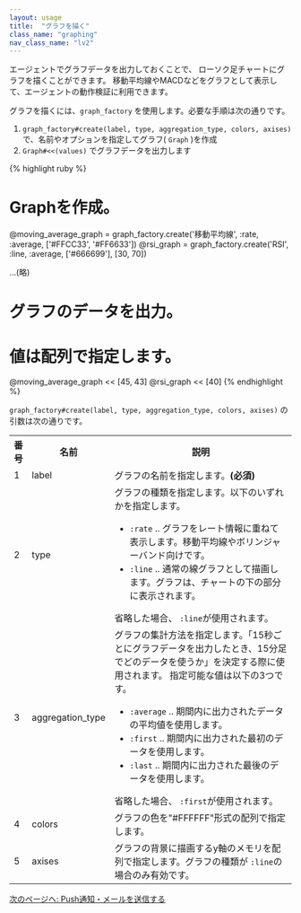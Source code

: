 ```yaml
---
layout: usage
title:  "グラフを描く"
class_name: "graphing"
nav_class_name: "lv2"
---
```


エージェントでグラフデータを出力しておくことで、 ローソク足チャートにグラフを描くことができます。
移動平均線やMACDなどをグラフとして表示して、エージェントの動作検証に利用できます。

グラフを描くには、`graph_factory` を使用します。必要な手順は次の通りです。

1. `graph_factory#create(label, type, aggregation_type, colors, axises)`で、名前やオプションを指定してグラフ( `Graph` )を作成
2. `Graph#<<(values)` でグラフデータを出力します

{% highlight ruby %}
# Graphを作成。
@moving_average_graph = graph_factory.create('移動平均線',
   :rate, :average, ['#FFCC33', '#FF6633'])
@rsi_graph = graph_factory.create('RSI',
    :line, :average, ['#666699'], [30, 70])

...(略)

# グラフのデータを出力。
# 値は配列で指定します。
@moving_average_graph << [45, 43]
@rsi_graph << [40]
{% endhighlight %}

`graph_factory#create(label, type, aggregation_type, colors, axises)` の引数は次の通りです。

<table>
  <tr>
    <th style="width: 6%">番号</th>
    <th style="width: 15%">名前</th>
    <th>説明</th>
  </tr>
  <tr>
    <td class="center">1</td>
    <td>label</td>
    <td>グラフの名前を指定します。<b>(必須)</b></td>
  </tr>
  <tr>
    <td class="center">2</td>
    <td>type</td>
    <td>
      グラフの種類を指定します。以下のいずれかを指定します。
      <ul>
        <li><code>:rate</code> .. グラフをレート情報に重ねて表示します。移動平均線やボリンジャーバンド向けです。</li>
        <li><code>:line</code> .. 通常の線グラフとして描画します。グラフは、チャートの下の部分に表示されます。</li>
      </ul>
      省略した場合、 <code>:line</code>が使用されます。
    </td>
  </tr>
  <tr>
    <td class="center">3</td>
    <td>aggregation_type</td>
    <td>
      グラフの集計方法を指定します。「15秒ごとにグラフデータを出力したとき、15分足でどのデータを使うか」を決定する際に使用されます。
      指定可能な値は以下の3つです。
      <ul>
        <li><code>:average</code> .. 期間内に出力されたデータの平均値を使用します。</li>
        <li><code>:first</code> .. 期間内に出力された最初のデータを使用します。</li>
        <li><code>:last</code> .. 期間内に出力された最後のデータを使用します。</li>
      </ul>
      省略した場合、 <code>:first</code>が使用されます。
    </td>
  </tr>
  <tr>
    <td class="center">4</td>
    <td>colors</td>
    <td>
      グラフの色を"#FFFFFF"形式の配列で指定します。
    </td>
  </tr>
  <tr>
    <td class="center">5</td>
    <td>axises</td>
    <td>
      グラフの背景に描画するy軸のメモリを配列で指定します。グラフの種類が <code>:line</code>の場合のみ有効です。
    </td>
  </tr>
</table>

<div class="next">
  <a href="020600_messaging.html">次のページへ: Push通知・メールを送信する</a>
</div>
